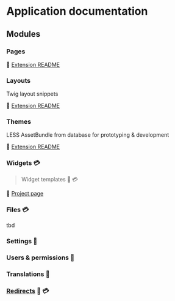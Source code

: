 # Application documentation

## Modules

### Pages

:blue_book: [Extension README](https://github.com/dmstr/yii2-pages-module/blob/master/README.md)

### Layouts

Twig layout snippets

:blue_book: [Extension README](https://github.com/dmstr/yii2-prototype-module/blob/master/README.md)

### Themes

LESS AssetBundle from database for prototyping & development

:blue_book: [Extension README](https://github.com/dmstr/yii2-prototype-module/blob/master/README.md)

### Widgets :credit_card:

> Widget templates :construction_worker: :credit_card: 

:blue_book: [Project page](https://git.hrzg.de/hrzg/yii2-widgets2-module)

### Files :credit_card:

tbd

### Settings :construction_worker:



### Users & permissions :construction_worker:

### Translations :construction_worker:

### [Redirects](module-redirects.md) :construction_worker: :credit_card: 

